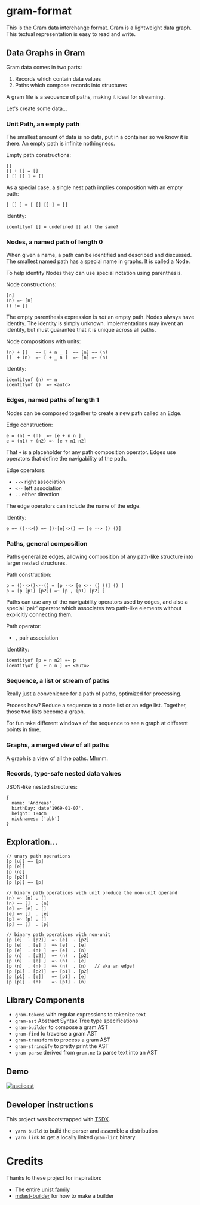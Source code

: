 # gram-format

This is the Gram data interchange format. Gram is a lightweight data graph.
This textual representation is easy to read and write. 

## Data Graphs in Gram

Gram data comes in two parts:

1. Records which contain data values
2. Paths which compose records into structures

A gram file is a sequence of paths, making it ideal for streaming.

Let's create some data...

### Unit Path, an empty path

The smallest amount of data is no data, put in a container so we know
it is there. An empty path is infinite nothingness. 

Empty path constructions:

```
[]
[] + [] = []
[ [] [] ] = []
```

As a special case, a single nest path implies composition with an empty path:
```
[ [] ] = [ [] [] ] = []
```

Identity:
```
identityof [] = undefined || all the same?
```

### Nodes, a named path of length 0

When given a name, a path can be identified and described and discussed. 
The smallest named path has a special name in graphs. It is called a Node. 

To help identify Nodes they can use special notation using parenthesis. 

Node constructions:
```
[n]
(n) =~ [n]
() != []
```

The empty parenthesis expression is _not_ an empty path. Nodes always
have identity. The identity is simply unknown. Implementations may
invent an identity, but must guarantee that it is unique across all paths.

Node compositions with units:
```
(n) + []   =~ [ + n _ ]  =~ [n] =~ (n)
[]  + (n)  =~ [ + _ n ]  =~ [n] =~ (n)
```

Identity:
```
identityof (n) =~ n
identityof ()  =~ <auto>
```

### Edges, named paths of length 1

Nodes can be composed together to create a new path called an Edge.

Edge construction:
```
e = (n) + (n)  =~ [e + n n ]
e = (n1) + (n2) =~ [e + n1 n2]
```

That `+` is a placeholder for any path composition operator. 
Edges use operators that define the navigability of the path.

Edge operators:
- `-->` right association
- `<--` left association
-  `--` either direction

The edge operators can include the name of the edge.

Identity:
```
e =~ ()-->() =~ ()-[e]->() =~ [e --> () ()]

```


### Paths, general composition

Paths generalize edges, allowing composition of any path-like
structure into larger nested structures.

Path construction:
```
p = ()-->()<--() = [p --> [e <-- () ()] () ]
p = [p [p1] [p2]] =~ [p , [p1] [p2] ]

```

Paths can use any of the navigability operators used by edges,
and also a special 'pair' operator which associates two
path-like elements without explicitly connecting them.

Path operator:
- `,` pair association


Identitity:
```
identityof [p + n n2] =~ p
identityof [  + n n ] =~ <auto>
```

### Sequence, a list or stream of paths

Really just a convenience for a path of paths, optimized
for processing.

Process how? Reduce a sequence to a node list or an edge list. 
Together, those two lists become a graph.

For fun take different windows of the sequence to see a 
graph at different points in time.

### Graphs, a merged view of all paths

A graph is a view of all the paths. Mhmm. 

### Records, type-safe nested data values

JSON-like nested structures:

```
{
  name: 'Andreas',
  birthDay: date'1969-01-07',
  height: 184cm
  nicknames: ['abk']
}
```


## Exploration...

```
// unary path operations
[p [u]] =~ [p]
[p [e]]
[p (n)]
[p [p2]]
[p [p]] =~ [p]

// binary path operations with unit produce the non-unit operand
(n) =~ (n) . []
(n) =~ []  . (n)
[e] =~ [e] . []
[e] =~ []  . [e]
[p] =~ [p] . []
[p] =~ []  . [p]

// binary path operations with non-unit
[p [e]  . [p2]]  =~ [e]  . [p2]
[p [e]  . [e] ]  =~ [e]  . [e]
[p [e]  . (n) ]  =~ [e]  . (n)
[p (n)  . [p2]]  =~ (n)  . [p2]
[p (n)  . [e] ]  =~ (n)  . [e]
[p (n)  . (n) ]  =~ (n)  . (n)   // aka an edge!
[p [p1] . [p2]]  =~ [p1] . [p2]
[p [p1] . [e]]   =~ [p1] . [e]
[p [p1] . (n)    =~ [p1] . (n)
```

## Library Components

- `gram-tokens` with regular expressions to tokenize text
- `gram-ast` Abstract Syntax Tree type specifications
- `gram-builder` to compose a gram AST
- `gram-find` to traverse a gram AST
- `gram-transform` to process a gram AST
- `gram-stringify` to pretty print the AST
- `gram-parse` derived from `gram.ne` to parse text into an AST

## Demo

[![asciicast](https://asciinema.org/a/327270.svg)](https://asciinema.org/a/327270)

## Developer instructions

This project was bootstrapped with [TSDX](https://github.com/jaredpalmer/tsdx).

- `yarn build` to build the parser and assemble a distribution
- `yarn link` to get a locally linked `gram-lint` binary

# Credits

Thanks to these project for inspiration:

- The entire [unist family](https://unifiedjs.com)
- [mdast-builder](https://github.com/mike-north/mdast-builder) for how to make a builder